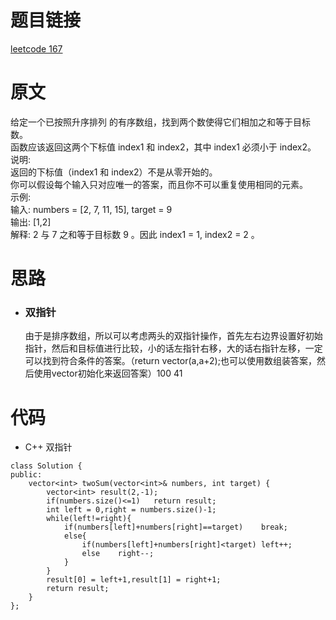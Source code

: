 # 题目链接
[leetcode 167](https://leetcode-cn.com/problems/two-sum-ii-input-array-is-sorted/)

# 原文
给定一个已按照升序排列 的有序数组，找到两个数使得它们相加之和等于目标数。  
函数应该返回这两个下标值 index1 和 index2，其中 index1 必须小于 index2。  
说明:  
返回的下标值（index1 和 index2）不是从零开始的。  
你可以假设每个输入只对应唯一的答案，而且你不可以重复使用相同的元素。  
示例:  
输入: numbers = [2, 7, 11, 15], target = 9  
输出: [1,2]  
解释: 2 与 7 之和等于目标数 9 。因此 index1 = 1, index2 = 2 。

# 思路
- ### **双指针**
  由于是排序数组，所以可以考虑两头的双指针操作，首先左右边界设置好初始指针，然后和目标值进行比较，小的话左指针右移，大的话右指针左移，一定可以找到符合条件的答案。（return vector<int>(a,a+2);也可以使用数组装答案，然后使用vector初始化来返回答案）100 41

# 代码
- C++ 双指针
```
class Solution {
public:
    vector<int> twoSum(vector<int>& numbers, int target) {
        vector<int> result(2,-1);
        if(numbers.size()<=1)   return result;
        int left = 0,right = numbers.size()-1;
        while(left!=right){
            if(numbers[left]+numbers[right]==target)    break;
            else{
                if(numbers[left]+numbers[right]<target) left++;
                else    right--;
            }
        }
        result[0] = left+1,result[1] = right+1;
        return result;
    }
};
```
